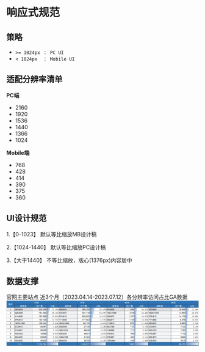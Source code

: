# 响应式规范

## 策略
- `>= 1024px ： PC UI`
- `< 1024px  ： Mobile UI`

## 适配分辨率清单
**PC端**
- 2160
- 1920
- 1536
- 1440
- 1366
- 1024

**Mobile端**
- 768
- 428
- 414
- 390
- 375
- 360

## UI设计规范
1.【0-1023】
默认等比缩放MB设计稿

2.【1024-1440】
默认等比缩放PC设计稿

3.【大于1440】
不等比缩放，版心(1376px)内容居中

## 数据支撑
官网主要站点 近3个月（2023.04.14-2023.07.12）各分辨率访问占比GA数据
![Alt text](../../public/standard/官网近3个月主要站点各分辨率访问占比.jpg)
